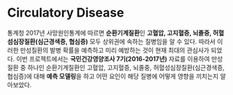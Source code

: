 # Circulatory Disease
통계청 2017년 사망원인통계에 따르면 **순환기계질환**인 **고혈압, 고지혈증, 뇌졸중, 허혈섬심장질환(심근경색증, 협심증)** 모두 상위권에 속하는 질병임을 알 수 있다. 따라서 이러한 만성질환의 발병 확률을 예측하고 미리 예방하는 것이 현재 최대의 관심사가 되었다. 이번 프로젝트에서는 **국민건강영양조사 7기(2016-2017년)** 자료를 이용하여 만성질환 중 하나인 순환기계질환인 고혈압, 고지혈증, 뇌졸중, 허혈성심장질환(심근경색증, 협심증)에 대해 **예측 모델링**을 하고 어떤 요인이 해당 질병에 어떻게 영향을 끼치는지 알아보았다.
